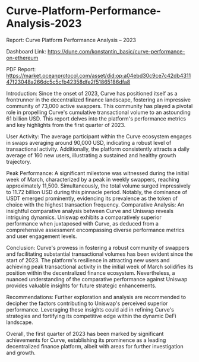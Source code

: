 # Curve-Platform-Performance-Analysis-2023
Report: Curve Platform Performance Analysis – 2023

Dashboard Link:
https://dune.com/konstantin_basic/curve-performance-on-ethereum 

PDF Report:
https://market.oceanprotocol.com/asset/did:op:a04ebd30c9ce7c42db431147f23048a266dc5c5cfb42358dfe2f51865186dfa8

Introduction:
Since the onset of 2023, Curve has positioned itself as a frontrunner in the decentralized finance landscape, fostering an impressive community of 73,000 active swappers. This community has played a pivotal role in propelling Curve's cumulative transactional volume to an astounding 61 billion USD. This report delves into the platform's performance metrics and key highlights from the first quarter of 2023.

User Activity:
The average participant within the Curve ecosystem engages in swaps averaging around 90,000 USD, indicating a robust level of transactional activity. Additionally, the platform consistently attracts a daily average of 160 new users, illustrating a sustained and healthy growth trajectory.

Peak Performance:
A significant milestone was witnessed during the initial week of March, characterized by a peak in weekly swappers, reaching approximately 11,500. Simultaneously, the total volume surged impressively to 11.72 billion USD during this pinnacle period. Notably, the dominance of USDT emerged prominently, evidencing its prevalence as the token of choice with the highest transaction frequency.
Comparative Analysis:
An insightful comparative analysis between Curve and Uniswap reveals intriguing dynamics. Uniswap exhibits a comparatively superior performance when juxtaposed with Curve, as deduced from a comprehensive assessment encompassing diverse performance metrics and user engagement levels.

Conclusion:
Curve's prowess in fostering a robust community of swappers and facilitating substantial transactional volumes has been evident since the start of 2023. The platform's resilience in attracting new users and achieving peak transactional activity in the initial week of March solidifies its position within the decentralized finance ecosystem. Nevertheless, a nuanced understanding of the comparative performance against Uniswap provides valuable insights for future strategic enhancements.

Recommendations:
Further exploration and analysis are recommended to decipher the factors contributing to Uniswap's perceived superior performance. Leveraging these insights could aid in refining Curve's strategies and fortifying its competitive edge within the dynamic DeFi landscape.

Overall, the first quarter of 2023 has been marked by significant achievements for Curve, establishing its prominence as a leading decentralized finance platform, albeit with areas for further investigation and growth.
